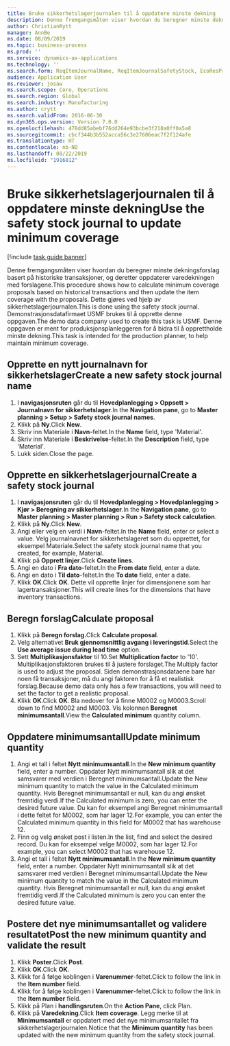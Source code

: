 ```yaml
---
title: Bruke sikkerhetslagerjournalen til å oppdatere minste dekning
description: Denne fremgangsmåten viser hvordan du beregner minste dekningsforslag basert på historiske transaksjoner, og deretter oppdaterer varedekningen med forslagene.
author: ChristianRytt
manager: AnnBe
ms.date: 08/09/2019
ms.topic: business-process
ms.prod: ''
ms.service: dynamics-ax-applications
ms.technology: ''
ms.search.form: ReqItemJournalName, ReqItemJournalSafetyStock, EcoResProductInformationDialog, EcoResProductDetailsExtended, ReqItemTable
audience: Application User
ms.reviewer: josaw
ms.search.scope: Core, Operations
ms.search.region: Global
ms.search.industry: Manufacturing
ms.author: crytt
ms.search.validFrom: 2016-06-30
ms.dyn365.ops.version: Version 7.0.0
ms.openlocfilehash: 478dd85abebf76dd264e93bcbe3f218a0ff0a5a8
ms.sourcegitcommit: cbcf344b3b552acca56c3e27606eac7f2f124afe
ms.translationtype: HT
ms.contentlocale: nb-NO
ms.lasthandoff: 08/22/2019
ms.locfileid: "1916812"
---
```

# <a name="use-the-safety-stock-journal-to-update-minimum-coverage"></a><span data-ttu-id="38d99-103">Bruke sikkerhetslagerjournalen til å oppdatere minste dekning</span><span class="sxs-lookup"><span data-stu-id="38d99-103">Use the safety stock journal to update minimum coverage</span></span>

[!include [task guide banner](../../includes/task-guide-banner.md)]

<span data-ttu-id="38d99-104">Denne fremgangsmåten viser hvordan du beregner minste dekningsforslag basert på historiske transaksjoner, og deretter oppdaterer varedekningen med forslagene.</span><span class="sxs-lookup"><span data-stu-id="38d99-104">This procedure shows how to calculate minimum coverage proposals based on historical transactions and then update the item coverage with the proposals.</span></span> <span data-ttu-id="38d99-105">Dette gjøres ved hjelp av sikkerhetslagerjournalen.</span><span class="sxs-lookup"><span data-stu-id="38d99-105">This is done using the safety stock journal.</span></span> <span data-ttu-id="38d99-106">Demonstrasjonsdatafirmaet USMF brukes til å opprette denne oppgaven.</span><span class="sxs-lookup"><span data-stu-id="38d99-106">The demo data company used to create this task is USMF.</span></span> <span data-ttu-id="38d99-107">Denne oppgaven er ment for produksjonsplanleggeren for å bidra til å opprettholde minste dekning.</span><span class="sxs-lookup"><span data-stu-id="38d99-107">This task is intended for the production planner, to help maintain minimum coverage.</span></span>


## <a name="create-a-new-safety-stock-journal-name"></a><span data-ttu-id="38d99-108">Opprette en nytt journalnavn for sikkerhetslager</span><span class="sxs-lookup"><span data-stu-id="38d99-108">Create a new safety stock journal name</span></span>
1. <span data-ttu-id="38d99-109">I **navigasjonsruten** går du til **Hovedplanlegging > Oppsett > Journalnavn for sikkerhetslager**.</span><span class="sxs-lookup"><span data-stu-id="38d99-109">In the **Navigation pane**, go to **Master planning > Setup > Safety stock journal names**.</span></span>
2. <span data-ttu-id="38d99-110">Klikk på **Ny**.</span><span class="sxs-lookup"><span data-stu-id="38d99-110">Click **New**.</span></span>
3. <span data-ttu-id="38d99-111">Skriv inn Materiale i **Navn**-feltet.</span><span class="sxs-lookup"><span data-stu-id="38d99-111">In the **Name** field, type 'Material'.</span></span>
4. <span data-ttu-id="38d99-112">Skriv inn Materiale i **Beskrivelse**-feltet.</span><span class="sxs-lookup"><span data-stu-id="38d99-112">In the **Description** field, type 'Material'.</span></span>
5. <span data-ttu-id="38d99-113">Lukk siden.</span><span class="sxs-lookup"><span data-stu-id="38d99-113">Close the page.</span></span>

## <a name="create-a-safety-stock-journal"></a><span data-ttu-id="38d99-114">Opprette en sikkerhetslagerjournal</span><span class="sxs-lookup"><span data-stu-id="38d99-114">Create a safety stock journal</span></span>
1. <span data-ttu-id="38d99-115">I **navigasjonsruten** går du til **Hovedplanlegging > Hovedplanlegging > Kjør > Beregning av sikkerhetslager**.</span><span class="sxs-lookup"><span data-stu-id="38d99-115">In the **Navigation pane**, go to **Master planning > Master planning > Run > Safety stock calculation**.</span></span>
2. <span data-ttu-id="38d99-116">Klikk på **Ny**.</span><span class="sxs-lookup"><span data-stu-id="38d99-116">Click **New**.</span></span>
3. <span data-ttu-id="38d99-117">Angi eller velg en verdi i **Navn**-feltet.</span><span class="sxs-lookup"><span data-stu-id="38d99-117">In the **Name** field, enter or select a value.</span></span> <span data-ttu-id="38d99-118">Velg journalnavnet for sikkerhetslageret som du opprettet, for eksempel Materiale.</span><span class="sxs-lookup"><span data-stu-id="38d99-118">Select the safety stock journal name that you created, for example, Material.</span></span>  
4. <span data-ttu-id="38d99-119">Klikk på **Opprett linjer**.</span><span class="sxs-lookup"><span data-stu-id="38d99-119">Click **Create lines**.</span></span>
5. <span data-ttu-id="38d99-120">Angi en dato i **Fra dato**-feltet.</span><span class="sxs-lookup"><span data-stu-id="38d99-120">In the **From date** field, enter a date.</span></span>  
6. <span data-ttu-id="38d99-121">Angi en dato i **Til dato**-feltet.</span><span class="sxs-lookup"><span data-stu-id="38d99-121">In the **To date** field, enter a date.</span></span>
7. <span data-ttu-id="38d99-122">Klikk **OK**.</span><span class="sxs-lookup"><span data-stu-id="38d99-122">Click **OK**.</span></span> <span data-ttu-id="38d99-123">Dette vil opprette linjer for dimensjonene som har lagertransaksjoner.</span><span class="sxs-lookup"><span data-stu-id="38d99-123">This will create lines for the dimensions that have inventory transactions.</span></span>  

## <a name="calculate-proposal"></a><span data-ttu-id="38d99-124">Beregn forslag</span><span class="sxs-lookup"><span data-stu-id="38d99-124">Calculate proposal</span></span>
1. <span data-ttu-id="38d99-125">Klikk på **Beregn forslag.**</span><span class="sxs-lookup"><span data-stu-id="38d99-125">Click **Calculate proposal**.</span></span>
2. <span data-ttu-id="38d99-126">Velg alternativet **Bruk gjennomsnittlig avgang i leveringstid**.</span><span class="sxs-lookup"><span data-stu-id="38d99-126">Select the **Use average issue during lead time** option.</span></span>
3. <span data-ttu-id="38d99-127">Sett **Multiplikasjonsfaktor** til 10.</span><span class="sxs-lookup"><span data-stu-id="38d99-127">Set **Multiplication factor** to '10'.</span></span> <span data-ttu-id="38d99-128">Multiplikasjonsfaktoren brukes til å justere forslaget.</span><span class="sxs-lookup"><span data-stu-id="38d99-128">The Multiply factor is used to adjust the proposal.</span></span> <span data-ttu-id="38d99-129">Siden demonstrasjonsdataene bare har noen få transaksjoner, må du angi faktoren for å få et realistisk forslag.</span><span class="sxs-lookup"><span data-stu-id="38d99-129">Because demo data only has a few transactions, you will need to set the factor to get a realistic proposal.</span></span>  
4. <span data-ttu-id="38d99-130">Klikk **OK**.</span><span class="sxs-lookup"><span data-stu-id="38d99-130">Click **OK**.</span></span> <span data-ttu-id="38d99-131">Bla nedover for å finne M0002 og M0003.</span><span class="sxs-lookup"><span data-stu-id="38d99-131">Scroll down to find M0002 and M0003.</span></span> <span data-ttu-id="38d99-132">Vis kolonnen **Beregnet minimumsantall**.</span><span class="sxs-lookup"><span data-stu-id="38d99-132">View the **Calculated minimum** quantity column.</span></span>   

## <a name="update-minimum-quantity"></a><span data-ttu-id="38d99-133">Oppdatere minimumsantall</span><span class="sxs-lookup"><span data-stu-id="38d99-133">Update minimum quantity</span></span>
1. <span data-ttu-id="38d99-134">Angi et tall i feltet **Nytt minimumsantall**.</span><span class="sxs-lookup"><span data-stu-id="38d99-134">In the **New minimum quantity** field, enter a number.</span></span> <span data-ttu-id="38d99-135">Oppdater Nytt minimumsantall slik at det samsvarer med verdien i Beregnet minimumsantall.</span><span class="sxs-lookup"><span data-stu-id="38d99-135">Update the New minimum quantity to match the value in the Calculated minimum quantity.</span></span> <span data-ttu-id="38d99-136">Hvis Beregnet minimumsantall er null, kan du angi ønsket fremtidig verdi.</span><span class="sxs-lookup"><span data-stu-id="38d99-136">If the Calculated minimum is zero,  you can enter the desired future value.</span></span> <span data-ttu-id="38d99-137">Du kan for eksempel angi Beregnet minimumsantall i dette feltet for M0002, som har lager 12.</span><span class="sxs-lookup"><span data-stu-id="38d99-137">For example, you can enter the Calculated minimum quantity in this field for M0002 that has warehouse 12.</span></span>  
2. <span data-ttu-id="38d99-138">Finn og velg ønsket post i listen.</span><span class="sxs-lookup"><span data-stu-id="38d99-138">In the list, find and select the desired record.</span></span> <span data-ttu-id="38d99-139">Du kan for eksempel velge M0002, som har lager 12.</span><span class="sxs-lookup"><span data-stu-id="38d99-139">For example, you can select M0002 that has warehouse 12.</span></span>  
3. <span data-ttu-id="38d99-140">Angi et tall i feltet **Nytt minimumsantall**.</span><span class="sxs-lookup"><span data-stu-id="38d99-140">In the **New minimum quantity** field, enter a number.</span></span> <span data-ttu-id="38d99-141">Oppdater Nytt minimumsantall slik at det samsvarer med verdien i Beregnet minimumsantall.</span><span class="sxs-lookup"><span data-stu-id="38d99-141">Update the New minimum quantity to match the value in the Calculated minimum quantity.</span></span> <span data-ttu-id="38d99-142">Hvis Beregnet minimumsantall er null, kan du angi ønsket fremtidig verdi.</span><span class="sxs-lookup"><span data-stu-id="38d99-142">If the Calculated minimum is zero you can enter the desired future value.</span></span>  

## <a name="post-the-new-minimum-quantity-and-validate-the-result"></a><span data-ttu-id="38d99-143">Postere det nye minimumsantallet og validere resultatet</span><span class="sxs-lookup"><span data-stu-id="38d99-143">Post the new minimum quantity and validate the result</span></span>
1. <span data-ttu-id="38d99-144">Klikk **Poster**.</span><span class="sxs-lookup"><span data-stu-id="38d99-144">Click **Post**.</span></span>
2. <span data-ttu-id="38d99-145">Klikk **OK**.</span><span class="sxs-lookup"><span data-stu-id="38d99-145">Click **OK**.</span></span>
3. <span data-ttu-id="38d99-146">Klikk for å følge koblingen i **Varenummer**-feltet.</span><span class="sxs-lookup"><span data-stu-id="38d99-146">Click to follow the link in the **Item number** field.</span></span>
4. <span data-ttu-id="38d99-147">Klikk for å følge koblingen i **Varenummer**-feltet.</span><span class="sxs-lookup"><span data-stu-id="38d99-147">Click to follow the link in the **Item number** field.</span></span>
5. <span data-ttu-id="38d99-148">Klikk på Plan i **handlingsruten**.</span><span class="sxs-lookup"><span data-stu-id="38d99-148">On the **Action Pane**, click Plan.</span></span>
6. <span data-ttu-id="38d99-149">Klikk på **Varedekning**.</span><span class="sxs-lookup"><span data-stu-id="38d99-149">Click **Item coverage**.</span></span> <span data-ttu-id="38d99-150">Legg merke til at **Minimumsantall** er oppdatert med det nye minimumsantallet fra sikkerhetslagerjournalen.</span><span class="sxs-lookup"><span data-stu-id="38d99-150">Notice that the **Minimum quantity** has been updated with the new minimum quantity from the safety stock journal.</span></span>  

